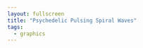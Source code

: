 ```yaml
---
layout: fullscreen
title: "Psychedelic Pulsing Spiral Waves"
tags:
  - graphics
---
```


<canvas id="psySpiralCanvas" width="600" height="600"></canvas>
<script>
const canvas = document.getElementById('psySpiralCanvas');
const ctx = canvas.getContext('2d');

const W = canvas.width;
const H = canvas.height;
const CX = W/2, CY = H/2;

const ARMS = 7;                   // Spiral arms
const WAVES = 26;                 // Wave repetitions per arm
const PARTICLES = 200;            // Points along spiral
const COLORS = 36;                // Color cycling
const PHASE_SPEED = 0.018;        // Overall motion speed

// Generate persistent wave offsets
let waveOffsets = [];
for(let i=0;i<ARMS;i++) {
  waveOffsets.push(Math.random()*Math.PI*2);
}

// Helper: HSV to RGB
function hsv(h,s,v) {
    let f=(n,k=(n+h/60)%6)=>v-v*s*Math.max(Math.min(k,4-k,1),0);
    return `rgb(${f(5)*255|0},${f(3)*255|0},${f(1)*255|0})`;
}

// Animation loop
let t = 0;
function draw() {
    ctx.globalAlpha = 0.13; // Trail effect
    ctx.fillStyle = "#0c0520";
    ctx.fillRect(0,0,W,H);
    ctx.globalAlpha = 1.0;
    t += PHASE_SPEED;

    for(let arm=0; arm<ARMS; arm++) {
        ctx.beginPath();
        for(let p=0; p<PARTICLES; p++) {
            let pct = p/(PARTICLES-1);

            // Spiral radius and angle computation
            let baseR = 80 + 240*pct; // Spread spiral from inner to outer
            let theta = (
                2*Math.PI*arm/ARMS           // arm rotation
                + 6*pct*2*Math.PI            // spiral winds
                + t*0.8                      // slow global rotation
            );

            // Wave modulations
            let localWave = Math.sin(
                WAVES*pct*2*Math.PI 
                + t*2 + waveOffsets[arm] + p*0.11
            );

            let pulse = 0.6+0.55*Math.sin(t*1.8 + waveOffsets[arm] + p*0.032);

            let r = baseR + 40*localWave*pulse + 17*Math.sin(pct*18 + t*2);
            
            let x = CX + Math.cos(theta) * r;
            let y = CY + Math.sin(theta) * r;

            if(p===0) ctx.moveTo(x, y);
            else ctx.lineTo(x, y);
        }
        ctx.closePath();

        // Color cycling per arm, shifting with time
        let h = (360*arm/ARMS + t*38)%360;
        ctx.strokeStyle = hsv(h, 0.98, 0.99);

        ctx.shadowColor = hsv((h+38)%360, 0.9, 1);
        ctx.shadowBlur = 32;
        ctx.lineWidth = 2.5 + 2.5*Math.sin(t*2 + arm);
        ctx.stroke();
    }
    
    // Center pulse
    const centerGlow = 54 + 24*Math.sin(t*2);
    ctx.beginPath();
    ctx.arc(CX, CY, centerGlow, 0, 2*Math.PI);
    ctx.fillStyle = hsv((t*70)%360,0.66,1);
    ctx.globalAlpha = 0.4+0.3*Math.sin(t*3.2);
    ctx.shadowColor = hsv((t*68+120)%360,0.5,1);
    ctx.shadowBlur = 80 + 16*Math.sin(t*2.1);
    ctx.fill();
    ctx.globalAlpha = 1.0;
    ctx.shadowBlur = 0;

    requestAnimationFrame(draw);
}

// Responsive resize
function resize() {
    let s = Math.min(window.innerWidth,window.innerHeight)*0.97;
    canvas.width = canvas.height = s;
}
window.addEventListener('resize',()=>{
    resize();
});
resize();

// Start animation!
draw();
</script>
